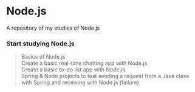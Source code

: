 # Node.js
A repository of my studies of Node.js <br>

### Start studying Node.js
> Basics of Node.js <br>
> Create a basic real-time chatting app with Node.js <br>
> Create a basic to-do list app with Node.js <br>
> Spring & Node projects to test sending a request from a Java class with Spring and receiving with Node.js (failure)
